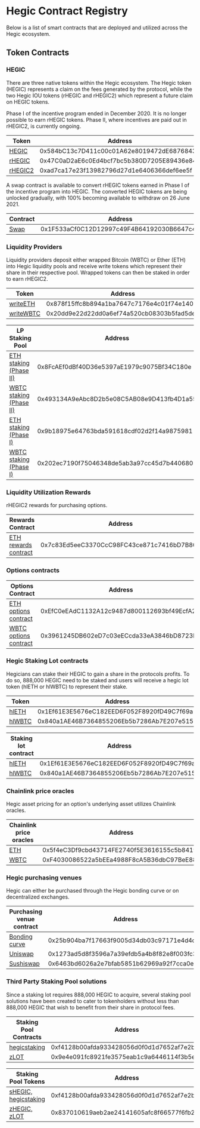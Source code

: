 # Hegic Contract Registry

Below is a list of smart contracts that are deployed and utilized across the Hegic ecosystem.

## Token Contracts

### HEGIC

There are three native tokens within the Hegic ecosystem. The Hegic token (HEGIC) represents a claim on the fees generated by the protocol, while the two Hegic IOU tokens (rHEGIC and rHEGIC2) which represent a future claim on HEGIC tokens.

Phase I of the incentive program ended in December 2020. It is no longer possible to earn rHEGIC tokens. Phase II, where incentives are paid out in rHEGIC2, is currently ongoing.

| Token                                                                             | Address                                    |
| --------------------------------------------------------------------------------- | ------------------------------------------ |
| [HEGIC](https://etherscan.io/token/0x584bC13c7D411c00c01A62e8019472dE68768430)    | 0x584bC13c7D411c00c01A62e8019472dE68768430 |
| [rHEGIC](https://etherscan.io/token/0x47C0aD2aE6c0Ed4bcf7bc5b380D7205E89436e84)   | 0x47C0aD2aE6c0Ed4bcf7bc5b380D7205E89436e84 |
| [rHEGIC2](https://etherscan.io/token/0xad7ca17e23f13982796d27d1e6406366def6ee5f)   | 0xad7ca17e23f13982796d27d1e6406366def6ee5f |

A swap contract is available to convert rHEGIC tokens earned in Phase I of the incentive program into HEGIC. The converted HEGIC tokens are being unlocked gradually, with 100% becoming available to withdraw on 26 June 2021.

| Contract                                                                        | Address                                    | Github |
| ------------------------------------------------------------------------------- | ------------------------------------------ | ------------------------------------------------------------------------------------------------------------ |
| [Swap](https://etherscan.io/address/0x1f533acf0c12d12997c49f4b64192030b6647c46) | 0x1F533aCf0C12D12997c49F4B64192030B6647c46 | [GradualTokenSwap.sol](https://github.com/hegic/GradualTokenSwap/blob/master/contracts/GradualTokenSwap.sol) |

### Liquidity Providers

Liquidity providers deposit either wrapped Bitcoin (WBTC) or Ether (ETH) into Hegic liquidity pools and receive write tokens which represent their share in their respective pool. Wrapped tokens can then be staked in order to earn rHEGIC2.


| Token                                                                              | Address                                    |
| ---------------------------------------------------------------------------------- | ------------------------------------------ |
| [writeETH](https://etherscan.io/token/0x878f15ffc8b894a1ba7647c7176e4c01f74e140b)  | 0x878f15ffc8b894a1ba7647c7176e4c01f74e140b |
| [writeWBTC](https://etherscan.io/token/0x20dd9e22d22dd0a6ef74a520cb08303b5fad5de7) | 0x20dd9e22d22dd0a6ef74a520cb08303b5fad5de7 |

| LP Staking Pool                                                                         | Address                                    | Github                                                                                                       |
| --------------------------------------------------------------------------------------- | ------------------------------------------ | ------------------------------------------------------------------------------------------------------------ |
| [ETH staking (Phase II)](https://etherscan.io/address/0x8fcaef0dbf40d36e5397ae1979c9075bf34c180e)  | 0x8FcAEf0dBf40D36e5397aE1979c9075Bf34C180e | |
| [WBTC staking (Phase II)](https://etherscan.io/address/0x493134a9eabc8d2b5e08c5ab08e9d413fb4d1a55) | 0x493134A9eAbc8D2b5e08C5AB08e9D413fb4D1a55 | |
| [ETH staking (Phase I)](https://etherscan.io/address/0x9b18975e64763bda591618cdf02d2f14a9875981)  | 0x9b18975e64763bda591618cdf02d2f14a9875981 | [HegicETHOptions.sol](https://github.com/hegic/contracts-v888/blob/master/contracts/Pool/HegicETHPool.sol)   |
| [WBTC staking (Phase I)](https://etherscan.io/address/0x202ec7190f75046348de5ab3a97cc45d7b440680) | 0x202ec7190f75046348de5ab3a97cc45d7b440680 | [HegicWBTCOptions.sol](https://github.com/hegic/contracts-v888/blob/master/contracts/Pool/HegicWBTCPool.sol) |

### Liquidity Utilization Rewards

rHEGIC2 rewards for purchasing options.

| Rewards Contract                                                                               | Address                                    |
| -----------------------------------------------------------------------------------------------| ------------------------------------------ |
| [ETH rewards contract](https://etherscan.io/address/0x7c83Ed5eeC3370CcC98FC43ce871c7416bD7B803)  | 0x7c83Ed5eeC3370CcC98FC43ce871c7416bD7B803 |

### Options contracts

| Options Contract                                                                                 | Address                                    | Github                                                                                                               |
| ------------------------------------------------------------------------------------------------ | ------------------------------------------ | -------------------------------------------------------------------------------------------------------------------- |
| [ETH options contract](https://etherscan.io/address/0xefc0eeadc1132a12c9487d800112693bf49ecfa2)  | 0xEfC0eEAdC1132A12c9487d800112693bf49EcfA2 | [HegicETHOptions.sol](https://github.com/hegic/contracts-v888/blob/master/contracts/Options/HegicETHOptions.sol)     |
| [WBTC options contract](https://etherscan.io/address/0x3961245db602ed7c03eeccda33ea3846bd8723bd) | 0x3961245DB602eD7c03eECcda33eA3846bD8723BD | [HegicWBTCOptions.sol](https://github.com/hegic/contracts-v888/blob/master/contracts/Options/HegicWBTCOptions.sol)   |

### Hegic Staking Lot contracts

Hegicians can stake their HEGIC to gain a share in the protocols profits. To do so, 888,000 HEGIC need to be staked and users will receive a hegic lot token (hlETH or hlWBTC) to represent their stake.

| Token                                                                           | Address                                    |
| ------------------------------------------------------------------------------- | ------------------------------------------ |
| [hlETH](https://etherscan.io/token/0x1ef61e3e5676ec182eed6f052f8920fd49c7f69a)  | 0x1Ef61E3E5676eC182EED6F052F8920fD49C7f69a |
| [hlWBTC](https://etherscan.io/token/0x840a1ae46b7364855206eb5b7286ab7e207e515b) | 0x840a1AE46B7364855206Eb5b7286Ab7E207e515b |

| Staking lot contract                                                              | Address                                    | Github                                                                                                             |
| --------------------------------------------------------------------------------- | ------------------------------------------ | ------------------------------------------------------------------------------------------------------------------ |
| [hlETH](https://etherscan.io/address/0x840a1ae46b7364855206eb5b7286ab7e207e515b)  | 0x1Ef61E3E5676eC182EED6F052F8920fD49C7f69a | [HegicStakingETH.sol](https://github.com/hegic/contracts-v888/blob/master/contracts/Staking/HegicStakingETH.sol)   |
| [hlWBTC](https://etherscan.io/address/0x1ef61e3e5676ec182eed6f052f8920fd49c7f69a) | 0x840a1AE46B7364855206Eb5b7286Ab7E207e515b | [HegicStakingWBTC.sol](https://github.com/hegic/contracts-v888/blob/master/contracts/Staking/HegicStakingWBTC.sol) |

### Chainlink price oracles

Hegic asset pricing for an option's underlying asset utilizes Chainlink oracles.

| Chainlink price oracles                                                          | Address                                    |
| -------------------------------------------------------------------------------- | ------------------------------------------ |
| [ETH](https://etherscan.io/address/0x5f4eC3Df9cbd43714FE2740f5E3616155c5b8419)   | 0x5f4eC3Df9cbd43714FE2740f5E3616155c5b8419 |
| [WBTC](https://etherscan.io/address/0xf4030086522a5beea4988f8ca5b36dbc97bee88c)  | 0xF4030086522a5bEEa4988F8cA5B36dbC97BeE88c |

### Hegic purchasing venues

Hegic can either be purchased through the Hegic bonding curve or on decentralized exchanges.

| Purchasing venue contract                                                               | Address                                    | Github                                                                                                            |
| ---------------------------------------------------------------------------------------- | ------------------------------------------ | ----------------------------------------------------------------------------------------------------------------- |
| [Bonding curve](https://etherscan.io/address/0x25b904ba7f17663f9005d34db03c97171e4d4cb7) | 0x25b904ba7f17663f9005d34db03c97171e4d4cb7 | [BondingCurve.sol](https://github.com/hegic/contracts-v888/blob/master/contracts/BondingCurve/BondingCurve.sol)   |
| [Uniswap](https://etherscan.io/address/0x1273ad5d8f3596a7a39efdb5a4b8f82e8f003fc3)       | 0x1273ad5d8f3596a7a39efdb5a4b8f82e8f003fc3 |                                                                                                                   |
| [Sushiswap](https://etherscan.io/address/0x6463bd6026a2e7bfab5851b62969a92f7cca0eb6)     | 0x6463bd6026a2e7bfab5851b62969a92f7cca0eb6 |                                                                                                                   |

### Third Party Staking Pool solutions

Since a staking lot requires 888,000 HEGIC to acquire, several staking pool solutions have been created to cater to tokenholders without less than 888,000 HEGIC that wish to benefit from their share in protocol fees.

| Staking Pool Contracts                                                                    | Address                                    |
| ----------------------------------------------------------------------------------------- | ------------------------------------------ |
| [hegicstaking](https://etherscan.io/address/0xf4128b00afda933428056d0f0d1d7652af7e2b35)   | 0xf4128b00afda933428056d0f0d1d7652af7e2b35 |
| [zLOT](https://etherscan.io/address/0x9e4e091fc8921fe3575eab1c9a6446114f3b5ef2)           | 0x9e4e091fc8921fe3575eab1c9a6446114f3b5ef2 |


| Staking Pool Tokens                                                                               | Address                                    |
| ------------------------------------------------------------------------------------------------- | ------------------------------------------ |
| [sHEGIC, hegicstaking](https://etherscan.io/address/0xf4128b00afda933428056d0f0d1d7652af7e2b35)   | 0xf4128b00afda933428056d0f0d1d7652af7e2b35 |
| [zHEGIC, zLOT](https://etherscan.io/address/0x837010619aeb2ae24141605afc8f66577f6fb2e7)           | 0x837010619aeb2ae24141605afc8f66577f6fb2e7 |

